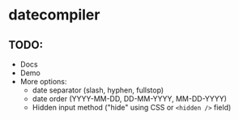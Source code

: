 # datecompiler

## TODO:

 - Docs
 - Demo
 - More options: 
	 - date separator (slash, hyphen, fullstop)
	 - date order (YYYY-MM-DD, DD-MM-YYYY, MM-DD-YYYY)
	 - Hidden input method ("hide" using CSS or `<hidden />` field)